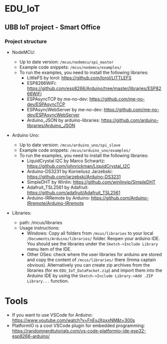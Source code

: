 # EDU_IoT
## UBB IoT  project - Smart Office

### Project structure
- NodeMCU:
    - Up to date version: `/mcus/nodemcu/spi_master`
    - Example code snippets: `/mcus/nodemcu/examples/`
    - To run the examples, you need to install the following libraries:
        - LittleFS by lorol: https://github.com/lorol/LITTLEFS
        - ESP8266WiFi: https://github.com/esp8266/Arduino/tree/master/libraries/ESP8266WiFi
        - ESPAsyncTCP by me-no-dev: https://github.com/me-no-dev/ESPAsyncTCP
        - ESPAsyncWebServer by me-no-dev: https://github.com/me-no-dev/ESPAsyncWebServer
        - Arduino_JSON by arduino-libraries: https://github.com/arduino-libraries/Arduino_JSON

- Arduino Uno:
    - Up to date version: `/mcus/arduino_uno/spi_slave`
    - Example code snippets: `/mcus/arduino_uno/examples/`
    - To run the examples, you need to install the following libraries:
        - LiquidCrystal I2C by Marco Schwartz: https://github.com/johnrickman/LiquidCrystal_I2C
        - Arduino-DS3231 by Korneliusz Jarzebski: https://github.com/jarzebski/Arduino-DS3231
        - SimpleDHT by Winlin: https://github.com/winlinvip/SimpleDHT
        - Adafruit_TSL2561 by Adafruit: https://github.com/adafruit/Adafruit_TSL2561
        - Arduino-IRRemote by Arduino: https://github.com/Arduino-IRremote/Arduino-IRremote
- Libraries:
    - path: /mcus/libraries
    - Usage instructions:
        - Windows: Copy all folders from `/mcus/libraries` to your local `/Documents/Arduino/libraries/` folder. Reopen your arduino IDE. You should see the libraries under the `Sketch->Include Library` menu item of the IDE.
        - Other OSes: check where the user libraries for arduino are stored and copy the content of `/mcus/libraries/` there (Imma captain obvious). Alternatively you can create zip archives from the libraries (for ex `EDU_IoT_DataPacket.zip`) and import them into
        the Arduino IDE by using the `Sketch->Include Library->Add .ZIP Library...` function.

# Tools
- If you want to use VSCode for Arduino: https://www.youtube.com/watch?v=FnEvJXpxxNM&t=300s
- PlatformIO is a cool VSCode plugin for embedded programming: https://randomnerdtutorials.com/vs-code-platformio-ide-esp32-esp8266-arduino/